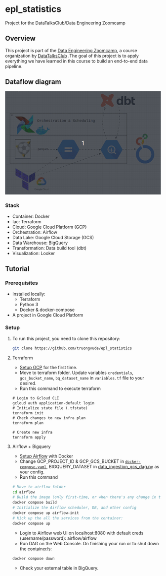 # epl_statistics
Project for the DataTalksClub/Data Engineering Zoomcamp

## Overview

This project is part of the [Data Engineering Zoomcamp](https://github.com/DataTalksClub/data-engineering-zoomcamp/), a course organization by [DataTalksClub](https://github.com/DataTalksClub/) .The goal of this project is to apply everything we have learned in this course to build an end-to-end data pipeline.

## Dataflow diagram

![](https://github.com/truongvude/epl_statistics/blob/main/images/dataflow.gif)

### Stack
* Container: Docker
* Iac: Terraform
* Cloud: Google Cloud Platform (GCP)
* Orchestration: Airflow
* Data Lake: Google Cloud Storage (GCS)
* Data Warehouse: BigQuery
* Transformation: Data build tool (dbt)
* Visualization: Looker

## Tutorial

### Prerequisites
* Installed locally:
    - Terraform
    - Python 3
    - Docker & docker-compose
* A project in Google Cloud Platform

### Setup
1. To run this project, you need to clone this repository:

    ```bash
    git clone https://github.com/truongvude/epl_statistics
    ```

2. Terraform
    * [Setup GCP](terraform/README.md) for the first time.
    * Move to terraform folder. Update variables `credentials`, `gcs_bucket_name`, `bq_dataset_name` in `variables.tf` file to your desired.
    * Run this command to execute terraform
    ```
    # Login to Gcloud CLI
    gcloud auth application-default login
    # Initialize state file (.tfstate)
    terraform init
    # Check changes to new infra plan
    terraform plan
    ```
    ```
    # Create new infra
    terraform apply
    ```
    
3. Airflow + Bigquery
    * [Setup Airflow](airflow/README.md) with Docker 
    * Change GCP_PROJECT_ID & GCP_GCS_BUCKET in [`docker-compose.yaml`](airflow/docker-compose.yaml), BIGQUERY_DATASET in [data_ingestion_gcs_dag.py](airflow/dags/data_ingestion_gcs_dag.py) as your config.
    * Run this command
    ```bash
    # Move to airflow folder
    cd airflow
    # Build the image (only first-time, or when there's any change in the Dockerfile, takes ~15 mins for the first-time):
    docker compose build
    # Initialize the Airflow scheduler, DB, and other config
    docker compose up airflow-init
    # Kick up the all the services from the container:
    docker compose up
    ```
    * Login to Airflow web UI on localhost:8080 with default creds (username/password): airflow/airflow
    * Run DAG on the Web Console.
    On finishing your run or to shut down the container/s:
    ```bash
    docker compose down
    ```
    * Check your external table in BigQuery.